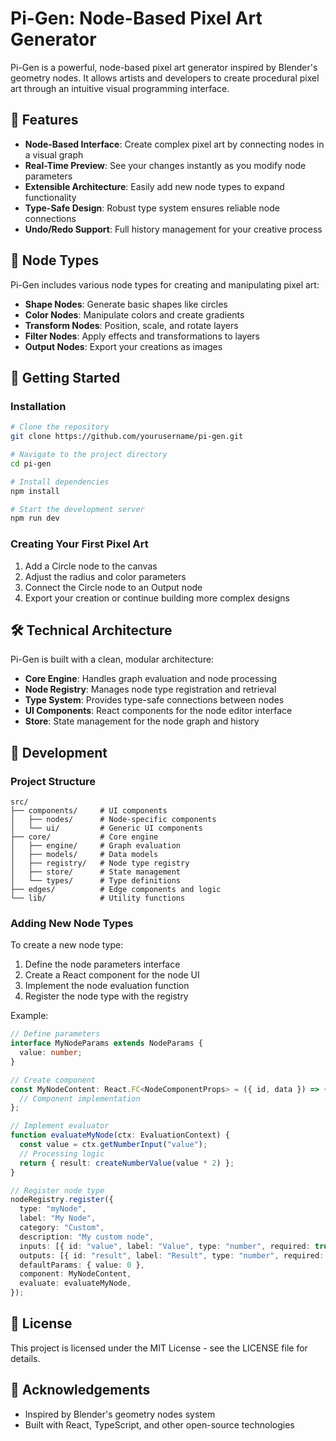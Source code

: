 # Pi-Gen: Node-Based Pixel Art Generator

Pi-Gen is a powerful, node-based pixel art generator inspired by Blender's geometry nodes. It allows artists and developers to create procedural pixel art through an intuitive visual programming interface.

## 🎨 Features

- **Node-Based Interface**: Create complex pixel art by connecting nodes in a visual graph
- **Real-Time Preview**: See your changes instantly as you modify node parameters
- **Extensible Architecture**: Easily add new node types to expand functionality
- **Type-Safe Design**: Robust type system ensures reliable node connections
- **Undo/Redo Support**: Full history management for your creative process

## 🧩 Node Types

Pi-Gen includes various node types for creating and manipulating pixel art:

- **Shape Nodes**: Generate basic shapes like circles
- **Color Nodes**: Manipulate colors and create gradients
- **Transform Nodes**: Position, scale, and rotate layers
- **Filter Nodes**: Apply effects and transformations to layers
- **Output Nodes**: Export your creations as images

## 🚀 Getting Started

### Installation

```bash
# Clone the repository
git clone https://github.com/yourusername/pi-gen.git

# Navigate to the project directory
cd pi-gen

# Install dependencies
npm install

# Start the development server
npm run dev
```

### Creating Your First Pixel Art

1. Add a Circle node to the canvas
2. Adjust the radius and color parameters
3. Connect the Circle node to an Output node
4. Export your creation or continue building more complex designs

## 🛠️ Technical Architecture

Pi-Gen is built with a clean, modular architecture:

- **Core Engine**: Handles graph evaluation and node processing
- **Node Registry**: Manages node type registration and retrieval
- **Type System**: Provides type-safe connections between nodes
- **UI Components**: React components for the node editor interface
- **Store**: State management for the node graph and history

## 🧪 Development

### Project Structure

```
src/
├── components/     # UI components
│   ├── nodes/      # Node-specific components
│   └── ui/         # Generic UI components
├── core/           # Core engine
│   ├── engine/     # Graph evaluation
│   ├── models/     # Data models
│   ├── registry/   # Node type registry
│   ├── store/      # State management
│   └── types/      # Type definitions
├── edges/          # Edge components and logic
└── lib/            # Utility functions
```

### Adding New Node Types

To create a new node type:

1. Define the node parameters interface
2. Create a React component for the node UI
3. Implement the node evaluation function
4. Register the node type with the registry

Example:

```typescript
// Define parameters
interface MyNodeParams extends NodeParams {
  value: number;
}

// Create component
const MyNodeContent: React.FC<NodeComponentProps> = ({ id, data }) => {
  // Component implementation
};

// Implement evaluator
function evaluateMyNode(ctx: EvaluationContext) {
  const value = ctx.getNumberInput("value");
  // Processing logic
  return { result: createNumberValue(value * 2) };
}

// Register node type
nodeRegistry.register({
  type: "myNode",
  label: "My Node",
  category: "Custom",
  description: "My custom node",
  inputs: [{ id: "value", label: "Value", type: "number", required: true }],
  outputs: [{ id: "result", label: "Result", type: "number", required: true }],
  defaultParams: { value: 0 },
  component: MyNodeContent,
  evaluate: evaluateMyNode,
});
```

## 📝 License

This project is licensed under the MIT License - see the LICENSE file for details.

## 🙏 Acknowledgements

- Inspired by Blender's geometry nodes system
- Built with React, TypeScript, and other open-source technologies
